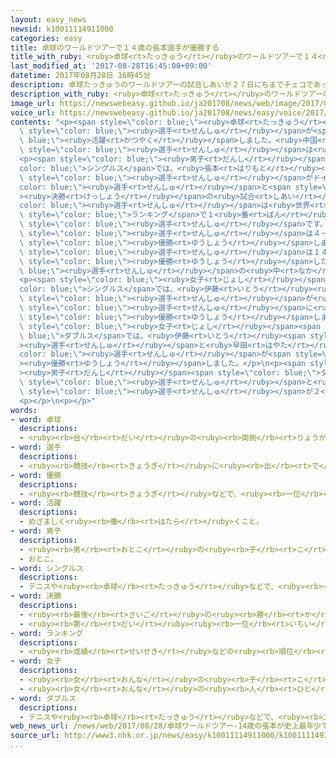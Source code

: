 ```yaml
---
layout: easy_news
newsid: k10011114911000
categories: easy
title: 卓球のワールドツアーで１４歳の張本選手が優勝する
title_with_ruby: <ruby>卓球<rt>たっきゅう</rt></ruby>のワールドツアーで１４<ruby>歳<rt>さい</rt></ruby>の<ruby>張本<rt>はりもと</rt></ruby><ruby>選手<rt>せんしゅ</rt></ruby>が<ruby>優勝<rt>ゆうしょう</rt></ruby>する
last_modified_at: '2017-08-28T16:45:00+09:00'
datetime: 2017年08月28日 16時45分
description: 卓球たっきゅうのワールドツアーの試合しあいが２７日にちまでチェコであって、日本にっぽんの選手せんしゅが活躍かつやくしました。
description_with_ruby: <ruby>卓球<rt>たっきゅう</rt></ruby>のワールドツアーの<ruby>試合<rt>しあい</rt></ruby>が２７<ruby>日<rt>にち</rt></ruby>までチェコであって、<ruby>日本<rt>にっぽん</rt></ruby>の<ruby>選手<rt>せんしゅ</rt></ruby>が<ruby>活躍<rt>かつやく</rt></ruby>しました。
image_url: https://newswebeasy.github.io/ja201708/news/web/image/2017/08/28/k10011114911000.jpg
voice_url: https://newswebeasy.github.io/ja201708/news/easy/voice/2017/08/28/k10011114911000.mp3
contents: "<p><span style=\"color: blue;\"><ruby>卓球<rt>たっきゅう</rt></ruby></span>のワールドツアーの<ruby>試合<rt>しあい</rt></ruby>が２７<ruby>日<rt>にち</rt></ruby>までチェコであって、<ruby>日本<rt>にっぽん</rt></ruby>の<span\
  \ style=\"color: blue;\"><ruby>選手<rt>せんしゅ</rt></ruby></span>が<span style=\"color:\
  \ blue;\"><ruby>活躍<rt>かつやく</rt></ruby></span>しました。<ruby>中国<rt>ちゅうごく</rt></ruby>の<ruby>強<rt>つよ</rt></ruby>い<span\
  \ style=\"color: blue;\"><ruby>選手<rt>せんしゅ</rt></ruby></span>は<ruby>出<rt>で</rt></ruby>ませんでした。</p>\n\
  <p><span style=\"color: blue;\"><ruby>男子<rt>だんし</rt></ruby></span><span style=\"\
  color: blue;\">シングルス</span>では、<ruby>張本<rt>はりもと</rt></ruby><ruby>智和<rt>ともかず</rt></ruby><span\
  \ style=\"color: blue;\"><ruby>選手<rt>せんしゅ</rt></ruby></span>がドイツのティモ・ボル<span style=\"\
  color: blue;\"><ruby>選手<rt>せんしゅ</rt></ruby></span>と<span style=\"color: blue;\"\
  ><ruby>決勝<rt>けっしょう</rt></ruby></span>の<ruby>試合<rt>しあい</rt></ruby>をしました。ボル<span style=\"\
  color: blue;\"><ruby>選手<rt>せんしゅ</rt></ruby></span>は<ruby>世界<rt>せかい</rt></ruby><span\
  \ style=\"color: blue;\">ランキング</span>で１<ruby>番<rt>ばん</rt></ruby>だったことがある<ruby>強<rt>つよ</rt></ruby>い<span\
  \ style=\"color: blue;\"><ruby>選手<rt>せんしゅ</rt></ruby></span>です。<ruby>張本<rt>はりもと</rt></ruby><span\
  \ style=\"color: blue;\"><ruby>選手<rt>せんしゅ</rt></ruby></span>は４－２で<ruby>勝<rt>か</rt></ruby>って、<span\
  \ style=\"color: blue;\"><ruby>優勝<rt>ゆうしょう</rt></ruby></span>しました。<ruby>張本<rt>はりもと</rt></ruby><span\
  \ style=\"color: blue;\"><ruby>選手<rt>せんしゅ</rt></ruby></span>は１４<ruby>歳<rt>さい</rt></ruby>２か<ruby>月<rt>げつ</rt></ruby>で、<ruby>今<rt>いま</rt></ruby>までに<span\
  \ style=\"color: blue;\"><ruby>優勝<rt>ゆうしょう</rt></ruby></span>した<span style=\"color:\
  \ blue;\"><ruby>選手<rt>せんしゅ</rt></ruby></span>の<ruby>中<rt>なか</rt></ruby>でいちばん<ruby>若<rt>わか</rt></ruby>いです。</p>\n\
  <p><span style=\"color: blue;\"><ruby>女子<rt>じょし</rt></ruby></span><span style=\"\
  color: blue;\">シングルス</span>では、<ruby>伊藤<rt>いとう</rt></ruby><ruby>美誠<rt>みま</rt></ruby><span\
  \ style=\"color: blue;\"><ruby>選手<rt>せんしゅ</rt></ruby></span>が<ruby>石川<rt>いしかわ</rt></ruby><ruby>佳純<rt>かすみ</rt></ruby><span\
  \ style=\"color: blue;\"><ruby>選手<rt>せんしゅ</rt></ruby></span>に<ruby>勝<rt>か</rt></ruby>って、<span\
  \ style=\"color: blue;\"><ruby>優勝<rt>ゆうしょう</rt></ruby></span>しました。</p>\n<p><span\
  \ style=\"color: blue;\"><ruby>女子<rt>じょし</rt></ruby></span><span style=\"color:\
  \ blue;\">ダブルス</span>では、<ruby>伊藤<rt>いとう</rt></ruby><span style=\"color: blue;\"\
  ><ruby>選手<rt>せんしゅ</rt></ruby></span>と<ruby>早田<rt>はやた</rt></ruby>ひな<span style=\"\
  color: blue;\"><ruby>選手<rt>せんしゅ</rt></ruby></span>が<span style=\"color: blue;\"\
  ><ruby>優勝<rt>ゆうしょう</rt></ruby></span>しました。</p>\n<p><span style=\"color: blue;\"\
  ><ruby>男子<rt>だんし</rt></ruby></span><span style=\"color: blue;\">ダブルス</span>では、<ruby>上田<rt>うえだ</rt></ruby><ruby>仁<rt>じん</rt></ruby><span\
  \ style=\"color: blue;\"><ruby>選手<rt>せんしゅ</rt></ruby></span>と<ruby>吉村<rt>よしむら</rt></ruby><ruby>真晴<rt>まはる</rt></ruby><span\
  \ style=\"color: blue;\"><ruby>選手<rt>せんしゅ</rt></ruby></span>が２<ruby>番<rt>ばん</rt></ruby>になりました。</p>\n\
  <p></p>\n<p></p>"
words:
- word: 卓球
  descriptions:
  - <ruby><rb>台</rb><rt>だい</rt></ruby>の<ruby><rb>両側</rb><rt>りょうがわ</rt></ruby>からラケットで<ruby><rb>球</rb><rt>たま</rt></ruby>を<ruby><rb>打</rb><rt>う</rt></ruby>ち<ruby><rb>合</rb><rt>あ</rt></ruby>う<ruby><rb>競技</rb><rt>きょうぎ</rt></ruby>。ピンポン。
- word: 選手
  descriptions:
  - <ruby><rb>競技</rb><rt>きょうぎ</rt></ruby>に<ruby><rb>出</rb><rt>で</rt></ruby>るために<ruby><rb>選</rb><rt>えら</rt></ruby>ばれた<ruby><rb>人</rb><rt>ひと</rt></ruby>。
- word: 優勝
  descriptions:
  - <ruby><rb>競技</rb><rt>きょうぎ</rt></ruby>などで、<ruby><rb>一位</rb><rt>いちい</rt></ruby>で<ruby><rb>勝</rb><rt>か</rt></ruby>つこと。
- word: 活躍
  descriptions:
  - めざましく<ruby><rb>働</rb><rt>はたら</rt></ruby>くこと。
- word: 男子
  descriptions:
  - <ruby><rb>男</rb><rt>おとこ</rt></ruby>の<ruby><rb>子</rb><rt>こ</rt></ruby>。
  - おとこ。
- word: シングルス
  descriptions:
  - テニスや<ruby><rb>卓球</rb><rt>たっきゅう</rt></ruby>などで、<ruby><rb>一対一</rb><rt>いったいいち</rt></ruby>でする<ruby><rb>試合</rb><rt>しあい</rt></ruby>。
- word: 決勝
  descriptions:
  - <ruby><rb>最後</rb><rt>さいご</rt></ruby>の<ruby><rb>勝</rb><rt>か</rt></ruby>ち<ruby><rb>負</rb><rt>ま</rt></ruby>けを<ruby><rb>決</rb><rt>き</rt></ruby>めること。
  - <ruby><rb>第</rb><rt>だい</rt></ruby><ruby><rb>一位</rb><rt>いちい</rt></ruby>のものを<ruby><rb>決</rb><rt>き</rt></ruby>めること。
- word: ランキング
  descriptions:
  - <ruby><rb>成績</rb><rt>せいせき</rt></ruby>などの<ruby><rb>順位</rb><rt>じゅんい</rt></ruby>。<ruby><rb>等級</rb><rt>とうきゅう</rt></ruby>。
- word: 女子
  descriptions:
  - <ruby><rb>女</rb><rt>おんな</rt></ruby>の<ruby><rb>子</rb><rt>こ</rt></ruby>。
  - <ruby><rb>女</rb><rt>おんな</rt></ruby>の<ruby><rb>人</rb><rt>ひと</rt></ruby>。<ruby><rb>女性</rb><rt>じょせい</rt></ruby>。
- word: ダブルス
  descriptions:
  - テニスや<ruby><rb>卓球</rb><rt>たっきゅう</rt></ruby>などで、<ruby><rb>二人</rb><rt>ふたり</rt></ruby>で<ruby><rb>組</rb><rt>く</rt></ruby>んで、<ruby><rb>相手</rb><rt>あいて</rt></ruby>と<ruby><rb>戦</rb><rt>たたか</rt></ruby>うこと。
web_news_url: /news/web/2017/08/28/卓球ワールドツアー-14歳の張本が史上最年少で初優勝/
source_url: http://www3.nhk.or.jp/news/easy/k10011114911000/k10011114911000.html
...
```

